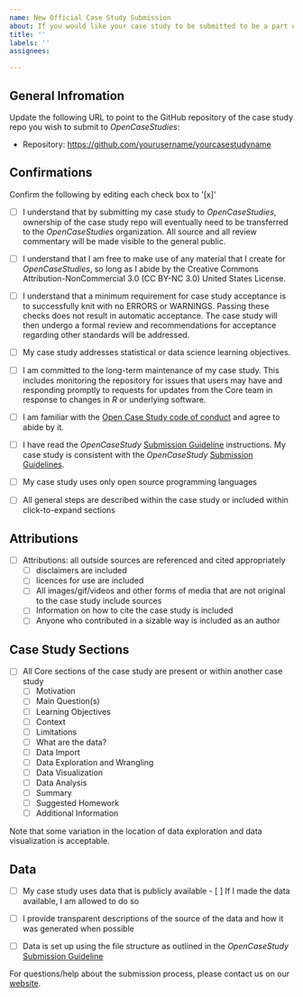 ```yaml
---
name: New Official Case Study Submission
about: If you would like your case study to be submitted to be a part of our official collection please fill out the following information and make sure your case study meets these requirements. 
title: ''
labels: ''
assignees:

---
```


## General Infromation

Update the following URL to point to the GitHub repository of
the case study repo you wish to submit to _OpenCaseStudies_:

- Repository: https://github.com/yourusername/yourcasestudyname

## Confirmations

Confirm the following by editing each check box to '[x]'

- [ ] I understand that by submitting my case study to _OpenCaseStudies_,
ownership of the case study repo will eventually need to be transferred to the _OpenCaseStudies_ organization. All source and all review commentary will be made visible to the general public. 

- [ ] I understand that I am free to make use of any material that I create for _OpenCaseStudies_, so long as I abide by the Creative Commons Attribution-NonCommercial 3.0 (CC BY-NC 3.0) United States License. 

- [ ] I understand that a minimum requirement for case study acceptance 
  is to successfully knit with no ERRORS or WARNINGS. 
  Passing these checks does not result in automatic acceptance. The 
  case study will then undergo a formal review and recommendations for 
  acceptance regarding other standards will be addressed.

- [ ] My case study addresses statistical or data science learning objectives.

- [ ] I am committed to the long-term maintenance of my case study. This
  includes monitoring the repository for issues that users may
  have and responding promptly to requests for updates from the Core team   in response to changes in _R_ or underlying software.
  
- [ ] I am familiar with the [Open Case Study code of conduct][2] and 
  agree to abide by it.
  
- [ ] I have read the _OpenCaseStudy_ [Submission Guideline][1]
  instructions. My case study is consistent with the _OpenCaseStudy_
  [Submission Guidelines][1].
  
- [ ] My case study uses only open source programming languages

- [ ] All general steps are described within the case study or included within click-to-expand sections 

## Attributions
  - [ ] Attributions: all outside sources are referenced and cited appropriately
       -[ ] disclaimers are included
       -[ ] licences for use are included
       -[ ] All images/gif/videos and other forms of media that are not original to the case study include sources
       -[ ] Information on how to cite the case study is included
       -[ ] Anyone who contributed in a sizable way is included as an author

## Case Study Sections
  - [ ] All Core sections of the case study are present or within another case study
    - [ ] Motivation
    - [ ] Main Question(s)
    - [ ] Learning Objectives
    - [ ] Context
    - [ ] Limitations
    - [ ] What are the data?
    - [ ] Data Import
    - [ ] Data Exploration and Wrangling
    - [ ] Data Visualization
    - [ ] Data Analysis
    - [ ] Summary
    - [ ] Suggested Homework
    - [ ] Additional Information
  
Note that some variation in the location of data exploration and data visualization is acceptable.
  
 ## Data

   - [ ] My case study uses data that is publicly available
    - [ ] If I made the data available, I am allowed to do so
  - [ ] I provide transparent descriptions of the source of the data and how it was generated when possible
  - [ ] Data is set up using the file structure as outlined in the _OpenCaseStudy_ [Submission Guideline][1]
  
  

For questions/help about the submission process, please contact us on our [website][3].


[1]: https://www.opencasestudies.org/OCS_Guide/new-case-studies---building-and-contributing.html#guidelines
[2]: https://opencasestudies.org/code_of_conduct.html
[3]: https://www.opencasestudies.org/#contact